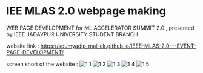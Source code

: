 
# IEE MLAS 2.0 webpage making

WEB PAGE DEVELOPMENT for ML ACCELERATOR SUMMIT 2.0 , presented by IEEE JADAVPUR UNIVERSITY STUDENT BRANCH

website link : https://soumyadip-mallick.github.io/IEEE-MLAS-2.0---EVENT-PAGE-DEVELOPMENT/

screen short of the website :
![1 1](https://user-images.githubusercontent.com/106270990/183336770-3a52e196-40b0-4178-a8a3-4bf35bc7820f.jpg)
![1 2](https://user-images.githubusercontent.com/106270990/183336788-648e9708-a0eb-4bf4-8fbe-9bad3f356acf.jpg)
![1 3](https://user-images.githubusercontent.com/106270990/183336799-33849935-978f-4cff-8e76-1d6773fb732d.jpg)
![1 4](https://user-images.githubusercontent.com/106270990/183336820-1474262d-7787-49a4-9f4f-b8107d5fc403.jpg)
![1 5](https://user-images.githubusercontent.com/106270990/183336840-5862e790-4c67-46ab-b18f-35c332aaaf41.jpg)
